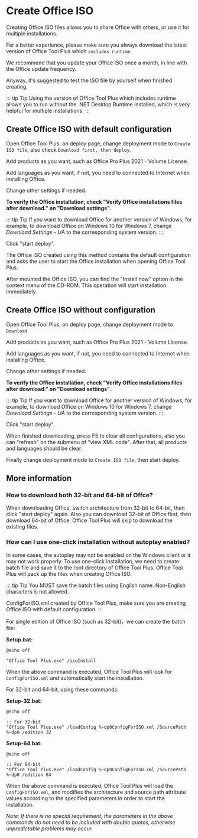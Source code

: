 # Create Office ISO

Creating Office ISO files allows you to share Office with others, or use it for multiple installations.

For a better experience, please make sure you always download the latest version of Office Tool Plus which `includes runtime`.

We recommend that you update your Office ISO once a month, in line with the Office update frequency.

Anyway, it's suggested to test the ISO file by yourself when finished creating.

::: tip Tip
Using the version of Office Tool Plus which includes runtime allows you to run without the .NET Desktop Runtime installed, which is very helpful for multiple installations.
:::

## Create Office ISO with default configuration

Open Office Tool Plus, on deploy page, change deployment mode to `Create ISO file`, also check `Download first, then deploy`.

Add products as you want, such as Office Pro Plus 2021 - Volume License.

Add languages as you want, if not, you need to connected to Internet when installing Office.

Change other settings if needed.

**To verify the Office installation, check "Verify Office installations files after download." on "Download settings"**.

::: tip Tip
If you want to download Office for another version of Windows, for example, to download Office on Windows 10 for Windows 7, change *Download Settings - UA* to the corresponding system version.
:::

Click "start deploy".

The Office ISO created using this method contains the default configuration and asks the user to start the Office installation when opening Office Tool Plus.

After mounted the Office ISO, you can find the "Install now" option in the context menu of the CD-ROM. This operation will start installation immediately.

## Create Office ISO without configuration

Open Office Tool Plus, on deploy page, change deployment mode to `Download`.

Add products as you want, such as Office Pro Plus 2021 - Volume License.

Add languages as you want, if not, you need to connected to Internet when installing Office.

Change other settings if needed.

**To verify the Office installation, check "Verify Office installations files after download." on "Download settings"**.

::: tip Tip
If you want to download Office for another version of Windows, for example, to download Office on Windows 10 for Windows 7, change *Download Settings - UA* to the corresponding system version.
:::

Click "start deploy".

When finished downloading, press F5 to clear all configurations, also you can "refresh" on the submenu of "view XML code". After that, all products and languages should be clear.

Finally change deployment mode to `Create ISO file`, then start deploy.

## More information

### How to download both 32-bit and 64-bit of Offce?

When downloading Office, switch architecture from 32-bit to 64-bit, then click "start deploy" again. Also you can download 32-bit of Office first, then download 64-bit of Office. Office Tool Plus will skip to download the existing files.

### How can I use one-click installation without autoplay enabled?

In some cases, the autoplay may not be enabled on the Windows client or it may not work properly. To use one-click installation, we need to create batch file and save it to the root directory of Office Tool Plus. Office Tool Plus will pack up the files when creating Office ISO.

::: tip Tip
You MUST save the batch files using English name. Non-English characters is not allowed.

ConfigForISO.xml created by Office Tool Plus, make sure you are creating Office ISO with default configuration.
:::

For single edition of Office ISO (such as 32-bit)，we can create the batch file:

**Setup.bat:**

```batch
@echo off

"Office Tool Plus.exe" /isoInstall
```

When the above command is executed, Office Tool Plus will look for `ConfigForISO.xml` and automatically start the installation.

For 32-bit and 64-bit, using these commands:

**Setup-32.bat:**

```batch
@echo off

:: For 32-bit
"Office Tool Plus.exe" /loadConfig %~dp0ConfigForISO.xml /SourcePath %~dp0 /edition 32
```

**Setup-64.bat:**

```batch
@echo off

:: For 64-bit
"Office Tool Plus.exe" /loadConfig %~dp0ConfigForISO.xml /SourcePath %~dp0 /edition 64
```

When the above command is executed, Office Tool Plus will load the `ConfigForISO.xml`, and modifies the architecture and source path attribute values according to the specified parameters in order to start the installation.

_Note: If there is no special requirement, the parameters in the above commands do not need to be included with double quotes, otherwise unpredictable problems may occur._
